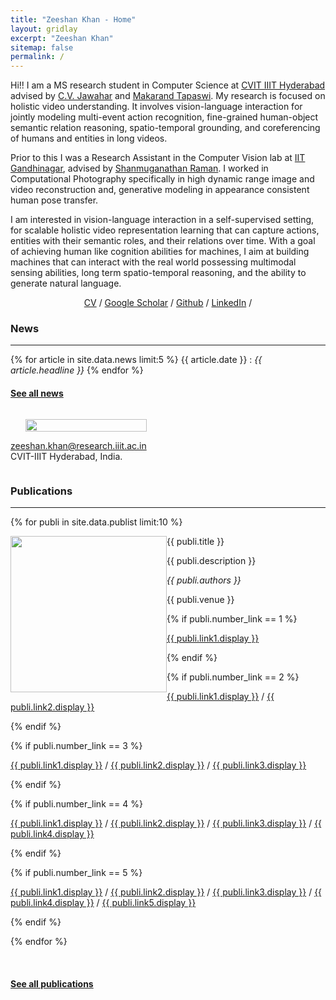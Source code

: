 ```yaml
---
title: "Zeeshan Khan - Home"
layout: gridlay
excerpt: "Zeeshan Khan"
sitemap: false
permalink: /
---
```


<div class="container-fluid">

<div class="row">

<div class="col-sm-8">

Hi!! I am a MS research student in Computer Science at <a href="http://cvit.iiit.ac.in">CVIT IIIT Hyderabad</a> advised by <a href="https://faculty.iiit.ac.in/~jawahar/index.html">C.V. Jawahar</a> and <a href="https://makarandtapaswi.github.io">Makarand Tapaswi</a>. My research is focused on holistic video understanding. It involves vision-language interaction for jointly modeling multi-event action recognition, fine-grained human-object semantic relation reasoning, spatio-temporal grounding, and coreferencing of humans and entities in long videos. 

Prior to this I was a Research Assistant in the Computer Vision lab at <a href="https://iitgn.ac.in">IIT Gandhinagar</a>, advised by <a href="https://people.iitgn.ac.in/~shanmuga/"> Shanmuganathan Raman</a>. I worked in Computational Photography specifically in high dynamic range image and video reconstruction and, generative modeling in appearance consistent human pose transfer.  

I am interested in vision-language interaction in a self-supervised setting, for scalable holistic video representation learning that can capture actions, entities with their semantic roles, and their relations over time. With a goal of achieving human like cognition abilities for machines, I aim at building machines that can interact with the real world possessing multimodal sensing abilities, long term spatio-temporal reasoning, and the ability to generate natural language.

<p align="center">
  <a href="./docs/Zeeshan_cv_2022.pdf">CV</a> /
  <a href="https://scholar.google.com/citations?user=uvhBVYoAAAAJ&hl=en">Google Scholar</a> /
  <a href="https://github.com/zeeshank95">Github</a> /
  <a href="https://www.linkedin.com/in/khan-zeeshan-606-">LinkedIn</a> /
</p>

### News
****
{% for article in site.data.news limit:5 %}
{{ article.date }} :
<em>{{ article.headline }}</em>
{% endfor %}
#### <a href="{{ site.url }}{{ site.baseurl }}/allnews.html">See all news</a>

</div>

<div class="col-sm-4" style="display:table-cell; vertical-align:middle; text-align:left">

  <ul style="overflow: hidden">
  <img src="{{ site.url }}{{ site.baseurl }}/images/profile_pic.jpeg" class="img-responsive" width="100%" />
  </ul>

  <!-- <br clear="all" /> -->

  <A HREF="mailto:zeeshan.khan@research.iiit.ac.in">zeeshan.khan@research.iiit.ac.in</A> <br>
  CVIT-IIIT Hyderabad, India.<br>


</div>

</div>
</div>

<div class="col-sm-12">

### Publications
****

{% for publi in site.data.publist limit:10 %}

<div class="col-sm-11 clearfix">
 <div class="well">
 <pubtit>{{ publi.title }}</pubtit>

 <img src="{{ site.url }}{{ site.baseurl }}/images/pubpic/{{ publi.image }}" class="img-responsive" width="250px" style="float: left" />

 <p>{{ publi.description }}</p>

 <p><em>{{ publi.authors }}</em></p>

 <p>{{ publi.venue }}</p>

 {% if publi.number_link == 1 %}
 <p><a href="{{ publi.link1.url }}">{{ publi.link1.display }}</a></p>
 {% endif %}

 {% if publi.number_link == 2 %}
 <p><a href="{{ publi.link1.url }}">{{ publi.link1.display }}</a>
 /
 <a href="{{ publi.link2.url }}">{{ publi.link2.display }}</a></p>
 {% endif %}

 {% if publi.number_link == 3 %}
 <p><a href="{{ publi.link1.url }}">{{ publi.link1.display }}</a>
 /
 <a href="{{ publi.link2.url }}">{{ publi.link2.display }}</a>
 /
 <a href="{{ publi.link3.url }}">{{ publi.link3.display }}</a></p>
 {% endif %}

 {% if publi.number_link == 4 %}
 <p><a href="{{ publi.link1.url }}">{{ publi.link1.display }}</a>
 /
 <a href="{{ publi.link2.url }}">{{ publi.link2.display }}</a>
 /
 <a href="{{ publi.link3.url }}">{{ publi.link3.display }}</a>
 /
 <a href="{{ publi.link4.url }}">{{ publi.link4.display }}</a></p>
 {% endif %}

 {% if publi.number_link == 5 %}
 <p><a href="{{ publi.link1.url }}">{{ publi.link1.display }}</a>
 /
 <a href="{{ publi.link2.url }}">{{ publi.link2.display }}</a>
 /
 <a href="{{ publi.link3.url }}">{{ publi.link3.display }}</a>
 /
 <a href="{{ publi.link4.url }}">{{ publi.link4.display }}</a>
 /
 <a href="{{ publi.link5.url }}">{{ publi.link5.display }}</a></p>
 {% endif %}

 </div>
</div>

{% endfor %}

<br clear="all"/>

#### <a href="{{ site.url }}{{ site.baseurl }}/publications">See all publications</a>

</div>


